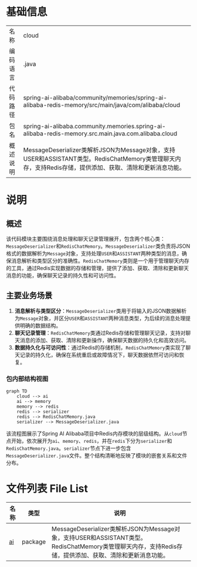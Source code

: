 # 基础信息

|      |      |
|------|------|
| 名称 | cloud |
| 编码语言 | .java |
| 代码路径 | spring-ai-alibaba/community/memories/spring-ai-alibaba-redis-memory/src/main/java/com/alibaba/cloud |
| 包名 | spring-ai-alibaba.community.memories.spring-ai-alibaba-redis-memory.src.main.java.com.alibaba.cloud |
| 概述说明 | MessageDeserializer类解析JSON为Message对象，支持USER和ASSISTANT类型。RedisChatMemory类管理聊天内存，支持Redis存储，提供添加、获取、清除和更新消息功能。 |

# 说明

## 概述
该代码模块主要围绕消息处理和聊天记录管理展开，包含两个核心类：`MessageDeserializer`和`RedisChatMemory`。`MessageDeserializer`类负责将JSON格式的数据解析为`Message`对象，支持处理`USER`和`ASSISTANT`两种类型的消息，确保消息解析和类型区分的准确性。`RedisChatMemory`类则是一个用于管理聊天内存的工具，通过Redis实现数据的存储和管理，提供了添加、获取、清除和更新聊天消息的功能，确保聊天记录的持久性和可访问性。

## 主要业务场景
1. **消息解析与类型区分**：`MessageDeserializer`类用于将输入的JSON数据解析为`Message`对象，并区分`USER`和`ASSISTANT`两种消息类型，为后续的消息处理提供明确的数据结构。
2. **聊天记录管理**：`RedisChatMemory`类通过Redis存储和管理聊天记录，支持对聊天消息的添加、获取、清除和更新操作，确保聊天数据的持久化和高效访问。
3. **数据持久化与可访问性**：通过Redis的存储机制，`RedisChatMemory`类实现了聊天记录的持久化，确保在系统重启或故障情况下，聊天数据依然可访问和恢复。


### 包内部结构视图

```mermaid
graph TD
    cloud --> ai
    ai --> memory
    memory --> redis
    redis --> serializer
    redis --> RedisChatMemory.java
    serializer --> MessageDeserializer.java
```

该流程图展示了Spring AI Alibaba项目中Redis内存模块的层级结构。从`cloud`节点开始，依次展开为`ai`、`memory`、`redis`，并在`redis`下分为`serializer`和`RedisChatMemory.java`。`serializer`节点下进一步包含`MessageDeserializer.java`文件。整个结构清晰地反映了模块的嵌套关系和文件分布。

# 文件列表 File List

| 名称   | 类型  | 说明 |
|-------|------|-------------|
| [ai](ai/_module.md) | package | MessageDeserializer类解析JSON为Message对象，支持USER和ASSISTANT类型。RedisChatMemory类管理聊天内存，支持Redis存储，提供添加、获取、清除和更新消息功能。 |


